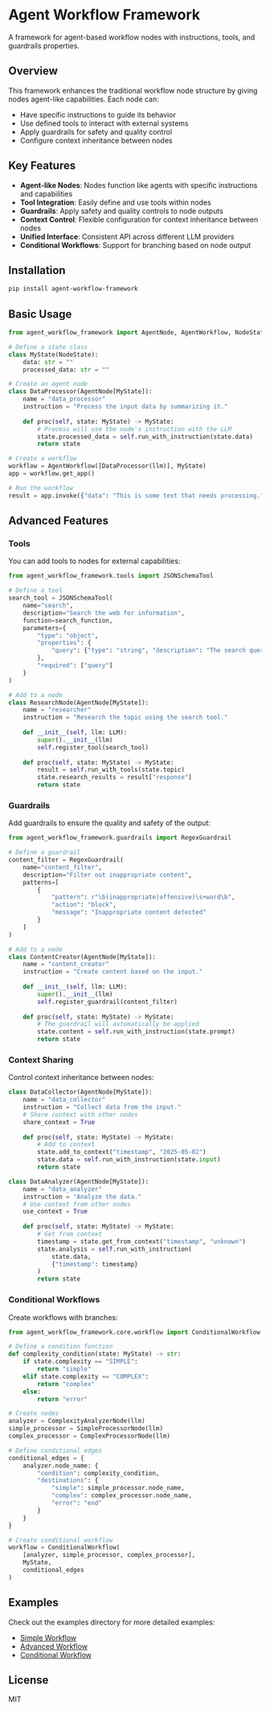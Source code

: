 # Agent Workflow Framework

A framework for agent-based workflow nodes with instructions, tools, and guardrails properties.

## Overview

This framework enhances the traditional workflow node structure by giving nodes agent-like capabilities. Each node can:

- Have specific instructions to guide its behavior
- Use defined tools to interact with external systems
- Apply guardrails for safety and quality control
- Configure context inheritance between nodes

## Key Features

- **Agent-like Nodes**: Nodes function like agents with specific instructions and capabilities
- **Tool Integration**: Easily define and use tools within nodes
- **Guardrails**: Apply safety and quality controls to node outputs
- **Context Control**: Flexible configuration for context inheritance between nodes
- **Unified Interface**: Consistent API across different LLM providers
- **Conditional Workflows**: Support for branching based on node output

## Installation

```bash
pip install agent-workflow-framework
```

## Basic Usage

```python
from agent_workflow_framework import AgentNode, AgentWorkflow, NodeState, LLM

# Define a state class
class MyState(NodeState):
    data: str = ""
    processed_data: str = ""

# Create an agent node
class DataProcessor(AgentNode[MyState]):
    name = "data_processor"
    instruction = "Process the input data by summarizing it."
    
    def proc(self, state: MyState) -> MyState:
        # Process will use the node's instruction with the LLM
        state.processed_data = self.run_with_instruction(state.data)
        return state

# Create a workflow
workflow = AgentWorkflow([DataProcessor(llm)], MyState)
app = workflow.get_app()

# Run the workflow
result = app.invoke({"data": "This is some text that needs processing."})
```

## Advanced Features

### Tools

You can add tools to nodes for external capabilities:

```python
from agent_workflow_framework.tools import JSONSchemaTool

# Define a tool
search_tool = JSONSchemaTool(
    name="search",
    description="Search the web for information",
    function=search_function,
    parameters={
        "type": "object",
        "properties": {
            "query": {"type": "string", "description": "The search query"}
        },
        "required": ["query"]
    }
)

# Add to a node
class ResearchNode(AgentNode[MyState]):
    name = "researcher"
    instruction = "Research the topic using the search tool."
    
    def __init__(self, llm: LLM):
        super().__init__(llm)
        self.register_tool(search_tool)
    
    def proc(self, state: MyState) -> MyState:
        result = self.run_with_tools(state.topic)
        state.research_results = result["response"]
        return state
```

### Guardrails

Add guardrails to ensure the quality and safety of the output:

```python
from agent_workflow_framework.guardrails import RegexGuardrail

# Define a guardrail
content_filter = RegexGuardrail(
    name="content_filter",
    description="Filter out inappropriate content",
    patterns=[
        {
            "pattern": r"\b(inappropriate|offensive)\s+word\b",
            "action": "block",
            "message": "Inappropriate content detected"
        }
    ]
)

# Add to a node
class ContentCreator(AgentNode[MyState]):
    name = "content_creator"
    instruction = "Create content based on the input."
    
    def __init__(self, llm: LLM):
        super().__init__(llm)
        self.register_guardrail(content_filter)
    
    def proc(self, state: MyState) -> MyState:
        # The guardrail will automatically be applied
        state.content = self.run_with_instruction(state.prompt)
        return state
```

### Context Sharing

Control context inheritance between nodes:

```python
class DataCollector(AgentNode[MyState]):
    name = "data_collector"
    instruction = "Collect data from the input."
    # Share context with other nodes
    share_context = True
    
    def proc(self, state: MyState) -> MyState:
        # Add to context
        state.add_to_context("timestamp", "2025-05-02")
        state.data = self.run_with_instruction(state.input)
        return state

class DataAnalyzer(AgentNode[MyState]):
    name = "data_analyzer"
    instruction = "Analyze the data."
    # Use context from other nodes
    use_context = True
    
    def proc(self, state: MyState) -> MyState:
        # Get from context
        timestamp = state.get_from_context("timestamp", "unknown")
        state.analysis = self.run_with_instruction(
            state.data, 
            {"timestamp": timestamp}
        )
        return state
```

### Conditional Workflows

Create workflows with branches:

```python
from agent_workflow_framework.core.workflow import ConditionalWorkflow

# Define a condition function
def complexity_condition(state: MyState) -> str:
    if state.complexity == "SIMPLE":
        return "simple"
    elif state.complexity == "COMPLEX":
        return "complex"
    else:
        return "error"

# Create nodes
analyzer = ComplexityAnalyzerNode(llm)
simple_processor = SimpleProcessorNode(llm)
complex_processor = ComplexProcessorNode(llm)

# Define conditional edges
conditional_edges = {
    analyzer.node_name: {
        "condition": complexity_condition,
        "destinations": {
            "simple": simple_processor.node_name,
            "complex": complex_processor.node_name,
            "error": "end"
        }
    }
}

# Create conditional workflow
workflow = ConditionalWorkflow(
    [analyzer, simple_processor, complex_processor],
    MyState,
    conditional_edges
)
```

## Examples

Check out the examples directory for more detailed examples:

- [Simple Workflow](examples/simple_workflow.py)
- [Advanced Workflow](examples/advanced_workflow.py)
- [Conditional Workflow](examples/conditional_workflow.py)

## License

MIT
